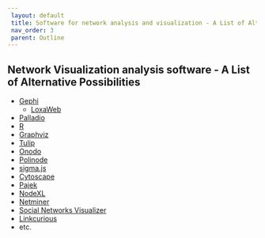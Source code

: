 ```yaml
---
 layout: default
 title: Software for network analysis and visualization - A List of Alternative Possibilities
 nav_order: 3
 parent: Outline
---
```


## Network Visualization analysis software - A List of Alternative Possibilities

- <a href="https://gephi.org/">Gephi</a>
  - <a href="http://www.j4loxa.com/sna/gephi/plugins/index.html">LoxaWeb</a>
- <a href="https://hdlab.stanford.edu/palladio-app/">Palladio</a>
- <a href="https://www.r-project.org/">R</a>
- <a href="https://www.graphviz.org/">Graphviz</a>
- <a href="https://tulip.labri.fr/TulipDrupal/">Tulip</a>
- <a href="https://onodo.org/">Onodo</a>
- <a href="https://www.polinode.com/">Polinode</a>
- <a href="http://sigmajs.org/">sigma.js</a>
- <a href="https://cytoscape.org/">Cytoscape</a>
- <a href="http://mrvar.fdv.uni-lj.si/pajek/">Pajek</a>
- <a href="https://www.smrfoundation.org/nodexl/">NodeXL</a>
- <a href="http://www.netminer.com/main/main-read.do">Netminer</a>
- <a href="https://socnetv.org/">Social Networks Visualizer</a>
- <a href="https://linkurio.us/">Linkcurious</a>
- etc.

